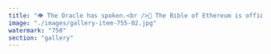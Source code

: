 ```yaml
---
title: "👁 The Oracle has spoken.<br />📖 The Bible of Ethereum is officially “IN REVIEW” — Kindle & Paperback.<br /><br />Ten dollars to read it, zero to ignore it, and potentially millions to grok it.<br />We’re not promising salvation, but we are promising gas fees.<br /><br />Written by a humble node in the network (me), this book explores how Ethereum became the playground of engineer-artists rewriting reality itself.<br /><br />If you’ve ever prayed to the mempool or confessed sins to your multisig… this one’s for you.<br /><br />Next step: hardcover. Then? Translation. Then? 🧙‍♂️ Who knows.<br />Let there be forks."
image: "./images/gallery-item-755-02.jpg"
watermark: "750"
section: "gallery"
---
```


